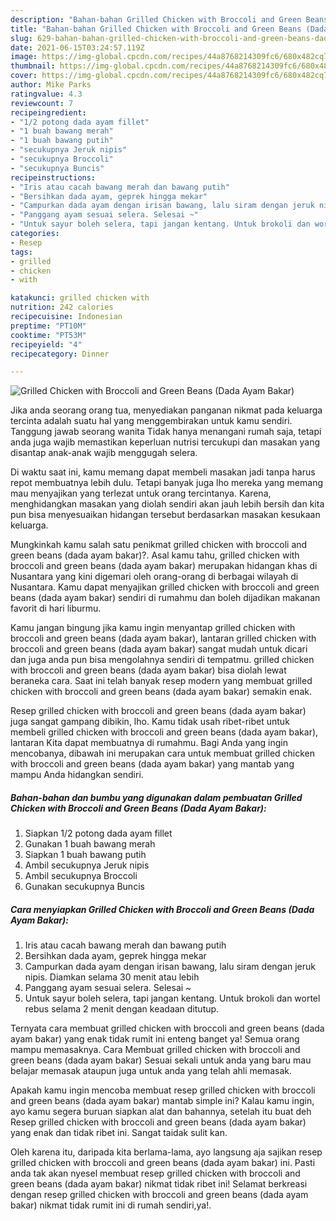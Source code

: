 ```yaml
---
description: "Bahan-bahan Grilled Chicken with Broccoli and Green Beans (Dada Ayam Bakar) yang nikmat Untuk Jualan"
title: "Bahan-bahan Grilled Chicken with Broccoli and Green Beans (Dada Ayam Bakar) yang nikmat Untuk Jualan"
slug: 629-bahan-bahan-grilled-chicken-with-broccoli-and-green-beans-dada-ayam-bakar-yang-nikmat-untuk-jualan
date: 2021-06-15T03:24:57.119Z
image: https://img-global.cpcdn.com/recipes/44a8768214309fc6/680x482cq70/grilled-chicken-with-broccoli-and-green-beans-dada-ayam-bakar-foto-resep-utama.jpg
thumbnail: https://img-global.cpcdn.com/recipes/44a8768214309fc6/680x482cq70/grilled-chicken-with-broccoli-and-green-beans-dada-ayam-bakar-foto-resep-utama.jpg
cover: https://img-global.cpcdn.com/recipes/44a8768214309fc6/680x482cq70/grilled-chicken-with-broccoli-and-green-beans-dada-ayam-bakar-foto-resep-utama.jpg
author: Mike Parks
ratingvalue: 4.3
reviewcount: 7
recipeingredient:
- "1/2 potong dada ayam fillet"
- "1 buah bawang merah"
- "1 buah bawang putih"
- "secukupnya Jeruk nipis"
- "secukupnya Broccoli"
- "secukupnya Buncis"
recipeinstructions:
- "Iris atau cacah bawang merah dan bawang putih"
- "Bersihkan dada ayam, geprek hingga mekar"
- "Campurkan dada ayam dengan irisan bawang, lalu siram dengan jeruk nipis. Diamkan selama 30 menit atau lebih"
- "Panggang ayam sesuai selera. Selesai ~"
- "Untuk sayur boleh selera, tapi jangan kentang. Untuk brokoli dan wortel rebus selama 2 menit dengan keadaan ditutup."
categories:
- Resep
tags:
- grilled
- chicken
- with

katakunci: grilled chicken with 
nutrition: 242 calories
recipecuisine: Indonesian
preptime: "PT10M"
cooktime: "PT53M"
recipeyield: "4"
recipecategory: Dinner

---
```



![Grilled Chicken with Broccoli and Green Beans (Dada Ayam Bakar)](https://img-global.cpcdn.com/recipes/44a8768214309fc6/680x482cq70/grilled-chicken-with-broccoli-and-green-beans-dada-ayam-bakar-foto-resep-utama.jpg)

Jika anda seorang orang tua, menyediakan panganan nikmat pada keluarga tercinta adalah suatu hal yang menggembirakan untuk kamu sendiri. Tanggung jawab seorang  wanita Tidak hanya menangani rumah saja, tetapi anda juga wajib memastikan keperluan nutrisi tercukupi dan masakan yang disantap anak-anak wajib menggugah selera.

Di waktu  saat ini, kamu memang dapat membeli masakan jadi tanpa harus repot membuatnya lebih dulu. Tetapi banyak juga lho mereka yang memang mau menyajikan yang terlezat untuk orang tercintanya. Karena, menghidangkan masakan yang diolah sendiri akan jauh lebih bersih dan kita pun bisa menyesuaikan hidangan tersebut berdasarkan masakan kesukaan keluarga. 



Mungkinkah kamu salah satu penikmat grilled chicken with broccoli and green beans (dada ayam bakar)?. Asal kamu tahu, grilled chicken with broccoli and green beans (dada ayam bakar) merupakan hidangan khas di Nusantara yang kini digemari oleh orang-orang di berbagai wilayah di Nusantara. Kamu dapat menyajikan grilled chicken with broccoli and green beans (dada ayam bakar) sendiri di rumahmu dan boleh dijadikan makanan favorit di hari liburmu.

Kamu jangan bingung jika kamu ingin menyantap grilled chicken with broccoli and green beans (dada ayam bakar), lantaran grilled chicken with broccoli and green beans (dada ayam bakar) sangat mudah untuk dicari dan juga anda pun bisa mengolahnya sendiri di tempatmu. grilled chicken with broccoli and green beans (dada ayam bakar) bisa diolah lewat beraneka cara. Saat ini telah banyak resep modern yang membuat grilled chicken with broccoli and green beans (dada ayam bakar) semakin enak.

Resep grilled chicken with broccoli and green beans (dada ayam bakar) juga sangat gampang dibikin, lho. Kamu tidak usah ribet-ribet untuk membeli grilled chicken with broccoli and green beans (dada ayam bakar), lantaran Kita dapat membuatnya di rumahmu. Bagi Anda yang ingin mencobanya, dibawah ini merupakan cara untuk membuat grilled chicken with broccoli and green beans (dada ayam bakar) yang mantab yang mampu Anda hidangkan sendiri.

<!--inarticleads1-->

##### Bahan-bahan dan bumbu yang digunakan dalam pembuatan Grilled Chicken with Broccoli and Green Beans (Dada Ayam Bakar):

1. Siapkan 1/2 potong dada ayam fillet
1. Gunakan 1 buah bawang merah
1. Siapkan 1 buah bawang putih
1. Ambil secukupnya Jeruk nipis
1. Ambil secukupnya Broccoli
1. Gunakan secukupnya Buncis




<!--inarticleads2-->

##### Cara menyiapkan Grilled Chicken with Broccoli and Green Beans (Dada Ayam Bakar):

1. Iris atau cacah bawang merah dan bawang putih
1. Bersihkan dada ayam, geprek hingga mekar
1. Campurkan dada ayam dengan irisan bawang, lalu siram dengan jeruk nipis. Diamkan selama 30 menit atau lebih
1. Panggang ayam sesuai selera. Selesai ~
1. Untuk sayur boleh selera, tapi jangan kentang. Untuk brokoli dan wortel rebus selama 2 menit dengan keadaan ditutup.




Ternyata cara membuat grilled chicken with broccoli and green beans (dada ayam bakar) yang enak tidak rumit ini enteng banget ya! Semua orang mampu memasaknya. Cara Membuat grilled chicken with broccoli and green beans (dada ayam bakar) Sesuai sekali untuk anda yang baru mau belajar memasak ataupun juga untuk anda yang telah ahli memasak.

Apakah kamu ingin mencoba membuat resep grilled chicken with broccoli and green beans (dada ayam bakar) mantab simple ini? Kalau kamu ingin, ayo kamu segera buruan siapkan alat dan bahannya, setelah itu buat deh Resep grilled chicken with broccoli and green beans (dada ayam bakar) yang enak dan tidak ribet ini. Sangat taidak sulit kan. 

Oleh karena itu, daripada kita berlama-lama, ayo langsung aja sajikan resep grilled chicken with broccoli and green beans (dada ayam bakar) ini. Pasti anda tak akan nyesel membuat resep grilled chicken with broccoli and green beans (dada ayam bakar) nikmat tidak ribet ini! Selamat berkreasi dengan resep grilled chicken with broccoli and green beans (dada ayam bakar) nikmat tidak rumit ini di rumah sendiri,ya!.

